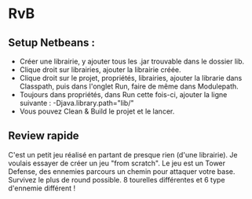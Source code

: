 # RvB

## Setup Netbeans :

- Créer une librairie, y ajouter tous les .jar trouvable dans le dossier lib.
- Clique droit sur librairies, ajouter la librairie créée.
- Clique droit sur le projet, propriétés, librairies, ajouter la librarie dans Classpath, puis dans l'onglet Run, faire de même dans Modulepath.
- Toujours dans propriétés, dans Run cette fois-ci, ajouter la ligne suivante : 
	-Djava.library.path="lib/"
- Vous pouvez Clean & Build le projet et le lancer.



## Review rapide

C'est un petit jeu réalisé en partant de presque rien (d'une librairie).
Je voulais essayer de créer un jeu "from scratch".
Le jeu est un Tower Defense, des ennemies parcours un chemin pour attaquer votre base. Survivez le plus de round possible.
8 tourelles différentes et 6 type d'ennemie différent !
